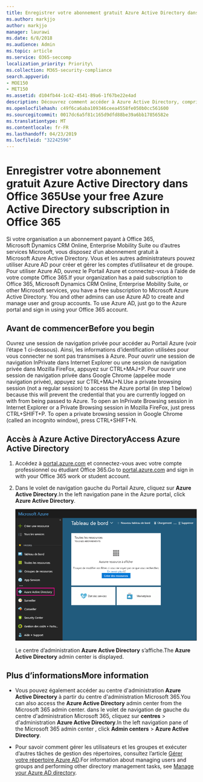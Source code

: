```yaml
---
title: Enregistrer votre abonnement gratuit Azure Active Directory dans Office 365
ms.author: markjjo
author: markjjo
manager: laurawi
ms.date: 6/8/2018
ms.audience: Admin
ms.topic: article
ms.service: O365-seccomp
localization_priority: Priority\
ms.collection: M365-security-compliance
search.appverid:
- MOE150
- MET150
ms.assetid: d104fb44-1c42-4541-89a6-1f67be22e4ad
description: Découvrez comment accéder à Azure Active Directory, compris dans l’abonnement payant à Office 365 de votre organisation.
ms.openlocfilehash: c49f6ca6aba109346ceea4558fe050b0cc561600
ms.sourcegitcommit: 0017dc6a5f81c165d9dfd88be39a6bb17856582e
ms.translationtype: MT
ms.contentlocale: fr-FR
ms.lasthandoff: 04/23/2019
ms.locfileid: "32242596"
---
```

# <a name="use-your-free-azure-active-directory-subscription-in-office-365"></a><span data-ttu-id="444f6-103">Enregistrer votre abonnement gratuit Azure Active Directory dans Office 365</span><span class="sxs-lookup"><span data-stu-id="444f6-103">Use your free Azure Active Directory subscription in Office 365</span></span>

<span data-ttu-id="444f6-p101">Si votre organisation a un abonnement payant à Office 365, Microsoft Dynamics CRM Online, Enterprise Mobility Suite ou d’autres services Microsoft, vous disposez d’un abonnement gratuit à Microsoft Azure Active Directory. Vous et les autres administrateurs pouvez utiliser Azure AD pour créer et gérer les comptes d’utilisateur et de groupe. Pour utiliser Azure AD, ouvrez le Portail Azure et connectez-vous à l’aide de votre compte Office 365.</span><span class="sxs-lookup"><span data-stu-id="444f6-p101">If your organization has a paid subscription to Office 365, Microsoft Dynamics CRM Online, Enterprise Mobility Suite, or other Microsoft services, you have a free subscription to Microsoft Azure Active Directory. You and other admins can use Azure AD to create and manage user and group accounts. To use Azure AD, just go to the Azure portal and sign in using your Office 365 account.</span></span>
  
## <a name="before-you-begin"></a><span data-ttu-id="444f6-107">Avant de commencer</span><span class="sxs-lookup"><span data-stu-id="444f6-107">Before you begin</span></span>

<span data-ttu-id="444f6-p102">Ouvrez une session de navigation privée pour accéder au Portail Azure (voir l’étape 1 ci-dessous). Ainsi, les informations d’identification utilisées pour vous connecter ne sont pas transmises à Azure. Pour ouvrir une session de navigation InPrivate dans Internet Explorer ou une session de navigation privée dans Mozilla FireFox, appuyez sur CTRL+MAJ+P. Pour ouvrir une session de navigation privée dans Google Chrome (appelée mode navigation privée), appuyez sur CTRL+MAJ+N.</span><span class="sxs-lookup"><span data-stu-id="444f6-p102">Use a private browsing session (not a regular session) to access the Azure portal (in step 1 below) because this will prevent the credential that you are currently logged on with from being passed to Azure. To open an InPrivate Browsing session in Internet Explorer or a Private Browsing session in Mozilla FireFox, just press CTRL+SHIFT+P. To open a private browsing session in Google Chrome (called an incognito window), press CTRL+SHIFT+N.</span></span>
  
## <a name="access-azure-active-directory"></a><span data-ttu-id="444f6-111">Accès à Azure Active Directory</span><span class="sxs-lookup"><span data-stu-id="444f6-111">Access Azure Active Directory</span></span>

1. <span data-ttu-id="444f6-112">Accédez à [portal.azure.com](https://portal.azure.com) et connectez-vous avec votre compte professionnel ou étudiant Office 365.</span><span class="sxs-lookup"><span data-stu-id="444f6-112">Go to [portal.azure.com](https://portal.azure.com) and sign in with your Office 365 work or student account.</span></span> 
    
2. <span data-ttu-id="444f6-113">Dans le volet de navigation gauche du Portail Azure, cliquez sur **Azure Active Directory**.</span><span class="sxs-lookup"><span data-stu-id="444f6-113">In the left navigation pane in the Azure portal, click **Azure Active Directory**.</span></span>
    
    ![Cliquez sur Azure Active Directory dans le volet de navigation gauche dans le Portail Azure.](media/97d2d72f-ac20-46ab-898c-851f6009b453.png)
  
    <span data-ttu-id="444f6-115">Le centre d’administration **Azure Active Directory** s’affiche.</span><span class="sxs-lookup"><span data-stu-id="444f6-115">The **Azure Active Directory** admin center is displayed.</span></span> 
    
## <a name="more-information"></a><span data-ttu-id="444f6-116">Plus d’informations</span><span class="sxs-lookup"><span data-stu-id="444f6-116">More information</span></span>

- <span data-ttu-id="444f6-117">Vous pouvez également accéder au centre d'administration **Azure Active Directory** à partir du centre d'administration Microsoft 365.</span><span class="sxs-lookup"><span data-stu-id="444f6-117">You can also access the **Azure Active Directory** admin center from the Microsoft 365 admin center.</span></span> <span data-ttu-id="444f6-118">dans le volet de navigation de gauche du centre d'administration Microsoft 365, cliquez sur **centres** \> d'administration **Azure Active Directory**.</span><span class="sxs-lookup"><span data-stu-id="444f6-118">In the left navigation pane of the Microsoft 365 admin center , click **Admin centers** \> **Azure Active Directory**.</span></span>
    
- <span data-ttu-id="444f6-119">Pour savoir comment gérer les utilisateurs et les groupes et exécuter d’autres tâches de gestion des répertoires, consultez l’article [Gérer votre répertoire Azure AD](https://docs.microsoft.com/azure/active-directory/active-directory-administer).</span><span class="sxs-lookup"><span data-stu-id="444f6-119">For information about managing users and groups and performing other directory management tasks, see [Manage your Azure AD directory](https://docs.microsoft.com/azure/active-directory/active-directory-administer).</span></span>
